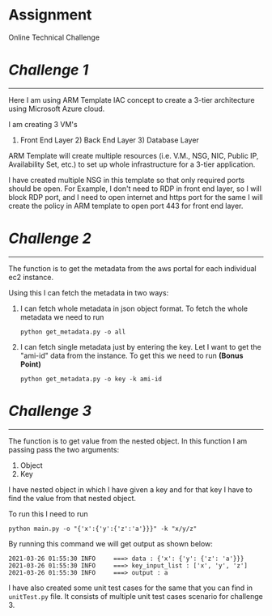 # Assignment
Online Technical Challenge

# _Challenge 1_ 
---
Here I am using ARM Template IAC concept to create a 3-tier architecture using Microsoft Azure cloud.

I am creating 3 VM's   
1) Front End Layer 2) Back End Layer 3) Database Layer

ARM Template will create multiple resources (i.e. V.M., NSG, NIC, Public IP, Availability Set, etc.) to set up whole infrastructure 
for a 3-tier application.

I have created multiple NSG in this template so that only required ports should be open. For Example, I don't need to RDP in front end layer, so I will block RDP port, and I need to open internet and https port for the same I will create the policy in ARM template to open port 443 for front end layer.







# _Challenge 2_ 
---
The function is to get the metadata from the aws portal for each individual ec2 instance. 

Using this I can fetch the metadata in two ways:
1) I can fetch whole metadata in json object format. 
To fetch the whole metadata we need to run
   
    ``python get_metadata.py -o all``


2) I can fetch single metadata just by entering the key. Let I want to get the "ami-id" data from the instance. To get this 
we need to run **(Bonus Point)**
   
    `python get_metadata.py -o key -k ami-id`





# _Challenge 3_ 
---
The function is to get value from the nested object. In this function I am passing pass the two arguments:
1) Object
2) Key

I have nested object in which I have given a key and for that key I have to find the value from that nested object.

To run this I need to run 

`python main.py -o "{'x':{'y':{'z':'a'}}}" -k "x/y/z"`

By running this command we will get output as shown below:

`2021-03-26 01:55:30 INFO     ===> data : {'x': {'y': {'z': 'a'}}} 
2021-03-26 01:55:30 INFO     ===> key_input_list : ['x', 'y', 'z']
2021-03-26 01:55:30 INFO     ===> output : a`


I have also created some unit test cases for the same that you can find in `unitTest.py` file.
It consists of multiple unit test cases scenario for challenge 3.  
